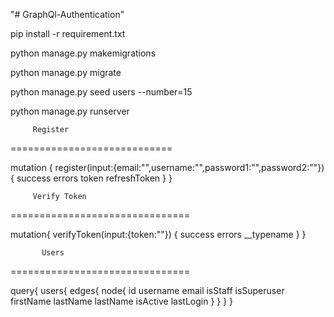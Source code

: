 "# GraphQl-Authentication" 

pip install -r requirement.txt

python manage.py makemigrations

python manage.py migrate

python manage.py seed users --number=15

python manage.py runserver





         Register
============================

mutation
{
  register(input:{email:"",username:"",password1:"",password2:""})
	{
    success
    errors
    token
    refreshToken
  }
}



         Verify Token
===============================

mutation{
  verifyToken(input:{token:""})
  {
    success
    errors
    __typename
  }
}



           Users
===============================


query{
  users{
    edges{
      node{
        id
        username
        email
        isStaff
        isSuperuser
        firstName
        lastName
        lastName
        isActive
        lastLogin
      }
    }
  }
}
